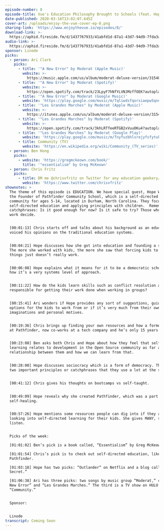 ```yaml
---
episode-number: 8
episode-title: Vue's Education Philosophy Brought to Schools (feat. Hope Wilder)
date-published: 2020-03-16T13:02:07.645Z
cover-art: /uploads/enjoy-the-vue-cover-ep-8.png
sharing-link: 'https://www.enjoythevue.io/episodes/8/'
download-link: >-
  https://aphid.fireside.fm/d/1437767933/41abfd1d-87a1-43d7-94d9-7fda3a5120e1/b38f18f6-b220-416d-847c-178080e86f37.mp3
audio-link: >-
  https://aphid.fireside.fm/d/1437767933/41abfd1d-87a1-43d7-94d9-7fda3a5120e1/b38f18f6-b220-416d-847c-178080e86f37.mp3
sponsor: Linode
picks:
  - person: Ari Clark
    picks:
      - title: '"A New Error" by Moderat (Apple Music)'
        website: >-
          https://music.apple.com/us/album/moderat-deluxe-version/315489205?i=315489351&ign-gact=3&ls=1
      - title: '"A New Error" by Moderat (Spotify)'
        website: >-
          https://open.spotify.com/track/23LpyF7hNfYLVNJMzffOEK?autoplay=true&v=T
      - title: '"A New Error" by Moderat (Google Music)'
        website: 'https://play.google.com/music/m/Tqliwdsfqorxiaepw5qnnuph434?play=1'
      - title: '"Les Grandes Marches" by Moderat (Apple Music)'
        website: >-
          https://itunes.apple.com/us/album/moderat-deluxe-version/315489205?i=315489437&ign-gact=3&ls=1
      - title: '"Les Grandes Marches" by Moderat (Spotify)'
        website: >-
          https://open.spotify.com/track/3khLRTfeeRTGB2xVuuOKu4?autoplay=true&v=T
      - title: '"Les Grandes Marches" by Moderat (Google Play)'
        website: 'https://play.google.com/music/m/Tnyfuzbhlsrejyfsfytukh4ghha?play=1'
      - title: Community (TV)
        website: 'https://en.wikipedia.org/wiki/Community_(TV_series)'
  - person: Ben Hong
    picks:
      - website: 'https://gregmckeown.com/book/'
        title: '"essentialism" by Greg McKeown'
  - person: Chris Fritz
    picks:
      - title: DM me @chrisvfritz on Twitter for any education geekery/resources/etc
        website: 'https://www.twitter.com/chrisvfritz'
shownotes: >
  The theme of this episode is EDUCATION. We have special guest, Hope Wilder,
  the Founder of Pathfinder Community School, which is a self-directed learning
  community for ages 5-14, located in Durham, North Carolina. They focus on
  self-directed education and applying principles with children.  Remember these
  catchphrases: Is it good enough for now? Is it safe to try? Those who do the
  work decide. 


  [00:01:13] Chris starts off and talks about his background as an educator and
  voiced his opinions on the traditional education systems.  


  [00:04:21] Hope discusses how she got into education and founding a school.
  The more she worked with kids, the more she saw that forcing kids to learn
  things just doesn’t really work.  


  [00:06:08] Hope explains what it means for it to be a democratic school and
  how it’s a very systems level of approach.


  [00:11:22] How do the kids learn skills such as conflict resolution and being
  responsible for getting their work done when working in groups? 


  [00:15:41] Ari wonders if Hope provides any sort of suggestions, guidance, or
  options for the kids to work from or if it’s very much from their own
  imaginations and personal motives. 


  [00:19:36] Chris brings up finding your own resources and how a former student
  at Pathfinder, now co-works at a tech company and he’s only 15 years old!


  [00:23:08] Ben asks both Chris and Hope about how they feel that self-directed
  learning relates to development in the Open Source community as far as the
  relationship between them and how we can learn from that. 


  [00:28:00] Hope discusses sociocracy which is a form of democracy. There are
  two important principles or catchphrases that they use a lot at the school. 


  [00:41:12] Chris gives his thoughts on bootcamps vs self-taught.


  [00:49:09] Hope reveals why she created Pathfinder, which was a part of
  self-healing. 


  [00:57:26] Hope mentions some resources people can dig into if they are
  looking into self-directed learning for their kids. She gives MANY, so
  listen. 


  Picks of the week:

  [01:01:02] Ben’s pick is a book called, “Essentialism” by Greg McKeown. 

  [01:01:54] Chris’s pick is to check out self-directed education, like
  Pathfinder.

  [01:03:18] Hope has two picks: “Outlander” on Netflix and a blog called “Post
  Secret.”

  [01:06:38] Ari has three picks: two songs by music group “Moderat,” called, “A
  New Error” and “Les Grandes Marches.” The third is a TV show on HULU called,
  “Community.”


  Sponsor:


  Linode
transcript: Coming Soon
---
```

